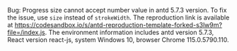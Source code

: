 Bug: Progress size cannot accept number value in antd 5.7.3 version. To fix the issue, use `size` instead of `strokeWidth`. The reproduction link is available at <https://codesandbox.io/s/antd-reproduction-template-forked-s3lw9m?file=/index.js>. The environment information includes antd version 5.7.3, React version react-js, system Windows 10, browser Chrome 115.0.5790.110.
